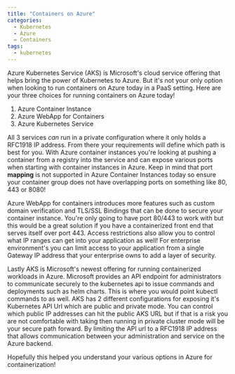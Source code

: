 ```yaml
---
title: "Containers on Azure"
categories:
  - Kubernetes
  - Azure
  = Containers
tags:
  - kubernetes
---
```


Azure Kubernetes Service (AKS) is Microsoft's cloud service offering that helps bring the power of Kubernetes to Azure. But it's not your only option when looking to run containers on Azure today in a PaaS setting. Here are your three choices for running containers on Azure today!

1. Azure Container Instance
2. Azure WebApp for Containers
3. Azure Kubernetes Service


All 3 services *can* run in a private configuration where it only holds a RFC1918 IP address. From there your requirements will define which path is best for you. With Azure container instances you're looking at pushing a container from a registry into the service and can expose various ports when starting with container instances in Azure. Keep in mind that port **mapping** is not supported in Azure Container Instances today so ensure your container group does not have overlapping ports on something like 80, 443 or 8080!

Azure WebApp for containers introduces more features such as custom domain verification and TLS/SSL Bindings that can be done to secure your container instance. You're only going to have port 80/443 to work with but this would be a great solution if you have a containerized front end that serves itself over port 443. Access restrictions also allow you to control what IP ranges can get into your application as well! For enterprise environment's you can limit access to your application from a single Gateway IP address that your enterprise owns to add a layer of security.

Lastly AKS is Microsoft's newest offering for running containerized workloads in Azure. Microsoft provides an API endpoint for administrators to communicate securely to the kubernetes api to issue commands and deployments such as helm charts. This is where you would point kubectl commands to as well. AKS has 2 different configurations for exposing it's Kubernetes API Url which are public and private mode. You can control which public IP addresses can hit the public AKS URL but if that is a risk you are not comfortable with taking then running in private cluster mode will be your secure path forward. By limiting the API url to a RFC1918 IP address that allows communication between your administration and service on the Azure backend. 

Hopefully this helped you understand your various options in Azure for containerization!